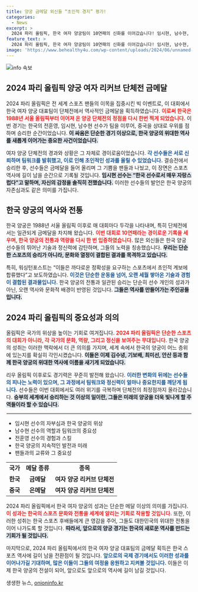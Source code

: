```yaml
---
title: 양궁 금메달 외신들 “초인적 경지” 평가!
categories:
  - News
excerpt: >
  2024 파리 올림픽, 한국 여자 양궁팀이 10연패의 신화를 이어갔습니다! 임시현, 남수현, 전훈영이 중국을 제쳤고, 외신들은 이들의 초인적 성취를 찬양했습니다.
feature_text: >
  2024 파리 올림픽, 한국 여자 양궁팀이 10연패의 신화를 이어갔습니다! 임시현, 남수현, 전훈영이 중국을 제쳤고, 외신들은 이들의 초인적 성취를 찬양했습니다.
image: 'https://www.behealthy4u.com/wp-content/uploads/2024/06/unnamed-file.png'
---
```


<p><img src="https://www.behealthy4u.com/wp-content/uploads/2024/06/unnamed-file.png" alt="info 속보" /></p>

<h2 data-ke-size="size26">2024 파리 올림픽 양궁 여자 리커브 단체전 금메달</h2>

<p data-ke-size="size16">2024 파리 올림픽은 전 세계 스포츠 팬들의 이목을 집중시킨 빅 이벤트로, 이 대회에서 한국 여자 양궁 대표팀이 단체전에서 역사적인 금메달을 획득하였습니다. <b><span style="color: #ee2323;">이로써 한국은 1988년 서울 올림픽부터 이어져 온 양궁 단체전의 정점을 다시 한번 찍게 되었습니다.</span></b> 이번 경기는 한국의 전훈영, 임시현, 남수현 선수가 팀을 이루어, 중국을 상대로 우위를 점하며 승리한 순간이었습니다. <b><span style="background-color: #21538527;">이 싸움은 단순한 경기 이상으로, 한국 양궁의 위대한 역사를 새롭게 이어가는 중요한 사건이었습니다.</span></b></p>

<p data-ke-size="size16">여자 양궁 단체전의 경과와 상황은 그 자체로 경이로움이었습니다. <b><span style="color: #1a5490;">각 선수들은 서로 신뢰하며 팀워크를 발휘했고, 이로 인해 초인적인 성과를 올릴 수 있었습니다.</span></b> 결승전에서 승리한 후, 선수들은 금메달을 들어 올리며 그 기쁨을 팬들과 나눴고, 이 장면은 스포츠 역사에 길이 남을 순간으로 기록될 것입니다. <b><span style="background-color: #21538527;">임시현 선수는 “한국 선수로서 매우 자랑스럽다”고 말하며, 자신의 감정을 솔직히 전했습니다.</span></b> 이러한 선수들의 발언은 한국 양궁의 자존심과도 같은 의미를 가집니다.</p>

<h2 data-ke-size="size26">한국 양궁의 역사와 전통</h2>

<p data-ke-size="size16">한국 양궁은 1988년 서울 올림픽 이후로 매 대회마다 두각을 나타내며, 특히 단체전에서는 일관되게 금메달을 차지해 왔습니다. <b><span style="color: #ee2323;">이번 대회로 10연패라는 경이로운 기록을 세우며, 한국 양궁의 전통과 역량을 다시 한 번 입증하였습니다.</span></b> 많은 외신들은 한국 양궁 선수들의 뛰어난 기술과 정신력에 감탄하며, 그들의 노력을 칭송했습니다. <b><span style="background-color: #21538527;">우리는 단순한 스포츠의 승리가 아니라, 문화와 열정이 결합된 결과를 목격하고 있습니다.</span></b></p>

<p data-ke-size="size16">특히, 워싱턴포스트는 “이들은 까다로운 정확성을 요구하는 스포츠에서 초인적 계보에 합류했다”고 보도하였습니다. <b><span style="color: #1a5490;">이것은 단순한 운동을 넘어, 오랜 세월 쌓아온 기술과 경험이 결합된 결과물입니다.</span></b> 한국 양궁의 전통과 일관된 승리는 단순히 선수 개인의 성과가 아닌, 오랜 역사와 문화적 배경이 반영된 것입니다. <b><span style="background-color: #21538527;">그들은 역사를 만들어가는 주인공들입니다.</span></b></p>

<h2 data-ke-size="size26">2024 파리 올림픽의 중요성과 의의</h2>

<p data-ke-size="size16">올림픽은 국가의 위상을 높이는 기회로 여겨집니다. <b><span style="color: #ee2323;">2024 파리 올림픽은 단순한 스포츠의 대회가 아니라, 각 국가의 문화, 역량, 그리고 정신을 보여주는 무대입니다.</span></b> 한국 양궁의 성취는 이러한 맥락에서 더 큰 의의를 가지며, 세계 속에서 한국의 양궁이 어느 층위에 있는지를 확실히 각인시켰습니다. <b><span style="background-color: #21538527;">이들은 이제 김수녕, 기보배, 최미선, 안산 등과 함께 한국 양궁의 위대한 역사에 이름을 새기게 되었습니다.</span></b></p>

<p data-ke-size="size16">리우 올림픽 이후로도 경기력은 꾸준히 발전해 왔습니다. <b><span style="color: #1a5490;">이러한 변화의 뒤에는 선수들의 피나는 노력이 있으며, 그 과정에서 팀워크와 정신력이 얼마나 중요한지를 깨닫게 됩니다.</span></b> 선수들은 이번 대회에서도 여러 위기를 극복하며 단체전의 최정점까지 올라갔습니다. <b><span style="background-color: #21538527;">승부의 세계에서 승리하는 것 이상의 일이란, 그들은 미래의 양궁을 더욱 빛나게 할 주역들이라 할 수 있습니다.</span></b></p>

<hr style="border: 1px solid #eeeeee;">

<ul>
<li>임시현 선수의 자부심과 한국 양궁의 위상</li>
<li>남수현 선수의 역할과 팀워크의 중요성</li>
<li>전훈영 선수의 경험과 스킬</li>
<li>한국 양궁의 지속적인 발전과 미래</li>
<li>팬들과의 교류와 그 중요성</li>
</ul>

<table>
<tr>
<td style="text-align: center; height: 17px;"><b>국가</b></td>
<td style="text-align: center; height: 17px;"><b>메달 종류</b></td>
<td style="text-align: center; height: 17px;"><b>종목</b></td>
</tr>
<tr>
<td style="text-align: center; height: 17px;"><b>한국</b></td>
<td style="text-align: center; height: 17px;"><b>금메달</b></td>
<td style="text-align: center; height: 17px;"><b>여자 양궁 리커브 단체전</b></td>
</tr>
<tr>
<td style="text-align: center; height: 17px;"><b>중국</b></td>
<td style="text-align: center; height: 17px;"><b>은메달</b></td>
<td style="text-align: center; height: 17px;"><b>여자 양궁 리커브 단체전</b></td>
</tr>
</table>

<p data-ke-size="size16">2024 파리 올림픽에서 한국 여자 양궁의 성과는 단순한 메달 이상의 의미를 가집니다. <b><span style="color: #ee2323;">이 성과는 한국의 스포츠 문화와 전통을 세계에 알리는 기회로 작용할 것입니다.</span></b> 또한, 이러한 성취는 한국 스포츠 후배들에게 큰 영감을 주어, 그들도 대한민국의 위대한 전통을 이어 나가도록 할 것입니다. <b><span style="background-color: #21538527;">따라서, 앞으로의 양궁 경기는 한국의 새로운 역사를 만드는 기회가 될 것입니다.</span></b></p>

<p data-ke-size="size16">마지막으로, 2024 파리 올림픽에서의 한국 여자 양궁 대표팀의 금메달 획득은 한국 스포츠 역사에 길이 남을 전환점이 될 것입니다. <b><span style="color: #1a5490;">앞으로의 국제 경기에서도 이러한 성과를 이어나가길 기대하며, 많은 이들이 그들의 여정을 응원하고 지켜볼 것입니다.</span></b> 이들은 이제 한국 양궁의 전설이 되어, 앞으로도 앞으로의 역사에 길이 남길 것입니다.</p>
생생한 뉴스, <a href="https://onioninfo.kr" rel="dofollow">onioninfo.kr</a>


